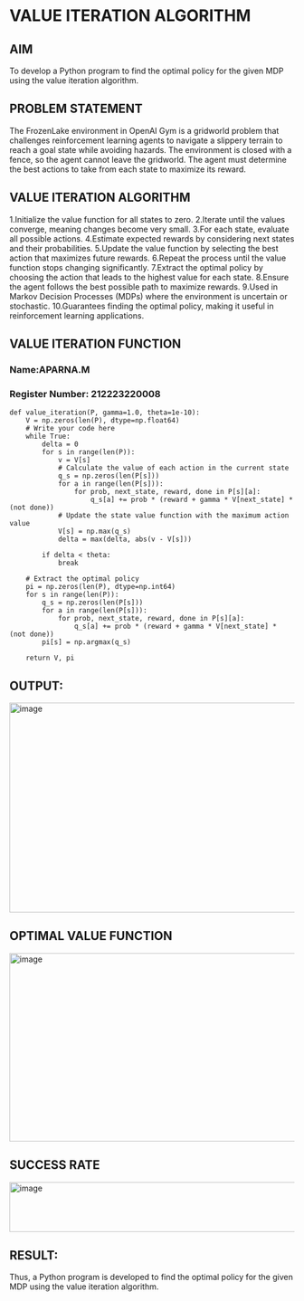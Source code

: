 # VALUE ITERATION ALGORITHM

## AIM
To develop a Python program to find the optimal policy for the given MDP using the value iteration algorithm.

## PROBLEM STATEMENT
The FrozenLake environment in OpenAI Gym is a gridworld problem that challenges reinforcement learning agents to navigate a slippery terrain to reach a goal state while avoiding hazards. The environment is closed with a fence, so the agent cannot leave the gridworld. The agent must determine the best actions to take from each state to maximize its reward.

## VALUE ITERATION ALGORITHM
1.Initialize the value function for all states to zero.
2.Iterate until the values converge, meaning changes become very small.
3.For each state, evaluate all possible actions.
4.Estimate expected rewards by considering next states and their probabilities.
5.Update the value function by selecting the best action that maximizes future rewards.
6.Repeat the process until the value function stops changing significantly.
7.Extract the optimal policy by choosing the action that leads to the highest value for each state.
8.Ensure the agent follows the best possible path to maximize rewards.
9.Used in Markov Decision Processes (MDPs) where the environment is uncertain or stochastic.
10.Guarantees finding the optimal policy, making it useful in reinforcement learning applications.
## VALUE ITERATION FUNCTION
### Name:APARNA.M
### Register Number: 212223220008

```
def value_iteration(P, gamma=1.0, theta=1e-10):
    V = np.zeros(len(P), dtype=np.float64)
    # Write your code here
    while True:
        delta = 0
        for s in range(len(P)):
            v = V[s]
            # Calculate the value of each action in the current state
            q_s = np.zeros(len(P[s]))
            for a in range(len(P[s])):
                for prob, next_state, reward, done in P[s][a]:
                    q_s[a] += prob * (reward + gamma * V[next_state] * (not done))
            # Update the state value function with the maximum action value
            V[s] = np.max(q_s)
            delta = max(delta, abs(v - V[s]))

        if delta < theta:
            break

    # Extract the optimal policy
    pi = np.zeros(len(P), dtype=np.int64)
    for s in range(len(P)):
        q_s = np.zeros(len(P[s]))
        for a in range(len(P[s])):
            for prob, next_state, reward, done in P[s][a]:
                q_s[a] += prob * (reward + gamma * V[next_state] * (not done))
        pi[s] = np.argmax(q_s)

    return V, pi
```
    
## OUTPUT:
<img width="1837" height="371" alt="image" src="https://github.com/user-attachments/assets/a124452c-d883-456e-ab54-6a8c09a386c0" />




## OPTIMAL VALUE FUNCTION

<img width="1413" height="333" alt="image" src="https://github.com/user-attachments/assets/23ccd78e-4dbf-4fd4-9450-540c48a74763" />




## SUCCESS RATE


<img width="1815" height="88" alt="image" src="https://github.com/user-attachments/assets/eb270017-643d-4dfb-abe4-56bef528f5d3" />

## RESULT:

Thus, a Python program is developed to find the optimal policy for the given MDP using the value iteration algorithm.


